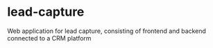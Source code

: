 # lead-capture
Web application for lead capture, consisting of frontend and backend connected to a CRM platform
